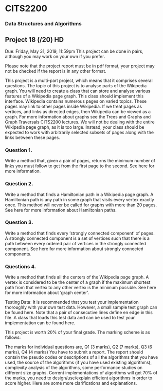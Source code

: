 # CITS2200
### Data Structures and Algorithms

## Project 18 (/20) HD
Due: Friday, May 31, 2019, 11:59pm
This project can be done in pairs, although you may work on your own if you prefer.

Please note that the project report must be in pdf format, your project may not be checked if the report is in any other format.

This project is a multi-part project, which means that it comprises several questions. The topic of this project is to analyse parts of the Wikipedia graph. You will need to create a class that can store and analyse various features of a Wikipedia page graph. This class should implement this interface. Wikipedia contains numerous pages on varied topics. These pages may link to other pages inside Wikipedia. If we treat pages as vertices, and links as directed edges, then Wikipedia can be viewed as a graph. For more information about graphs see the Trees and Graphs and Graph Traversals CITS2200 lectures. We will not be dealing with the entire Wikipedia page graph, as it is too large. Instead, your class should be expected to work with arbitrarily selected subsets of pages along with the links between these pages.

### Question 1.
Write a method that, given a pair of pages, returns the minimum number of links you must follow to get from the first page to the second. See here for more information.

### Question 2.
Write a method that finds a Hamiltonian path in a Wikipedia page graph. A Hamiltonian path is any path in some graph that visits every vertex exactly once. This method will never be called for graphs with more than 20 pages. See here for more information about Hamiltonian paths.

### Question 3.
Write a method that finds every ‘strongly connected component’ of pages. A strongly connected component is a set of vertices such that there is a path between every ordered pair of vertices in the strongly connected component. See here for more information about strongly connected components.

### Questions 4.
Write a method that finds all the centers of the Wikipedia page graph. A vertex is considered to be the center of a graph if the maximum shortest path from that vertex to any other vertex is the minimum possible. See here for more information about ‘graph center’.

Testing Data: It is recommended that you test your implementation thoroughly with your own test data. However, a small sample test graph can be found here. Note that a pair of consecutive lines define en edge in this file. A class that loads this test data and can be used to test your implementation can be found here.

This project is worth 20% of your final grade. The marking scheme is as follows:

The marks for individual questions are, Q1 (3 marks), Q2 (7 marks), Q3 (6 marks), Q4 (4 marks)
You have to submit a report. The report should contain the pseudo codes or descriptions of all the algorithms that you have used, the source of the algorithms (if you have used existing algorithms), complexity analysis of the algorithms, some performance studies on different size graphs.
Corrent implementations of algorithms will get 70% of the marks, you need to design/use/explain efficient algorithms in order to score higher.
Here are some more clarifications and explanations.
